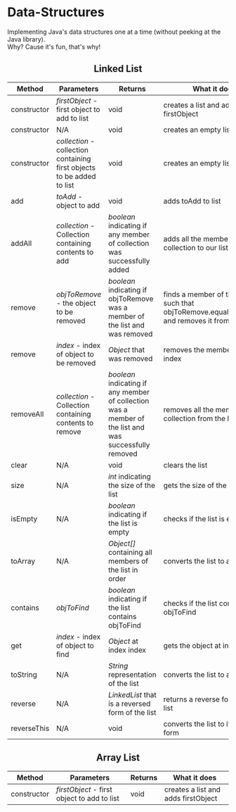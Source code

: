# Data-Structures
Implementing Java's data structures one at a time (without peeking at the Java library).<br>
Why? Cause it's fun, that's why!

<h2 align="center">Linked List</h2>

| **Method**  | **Parameters**                                                         | **Returns**                                                                                            | **What it does**                                                                             |
|-------------|------------------------------------------------------------------------|--------------------------------------------------------------------------------------------------------|----------------------------------------------------------------------------------------------|
| constructor | _firstObject_ - first object to add to list                            | void                                                                                                   | creates a list and adds firstObject                                                          |
| constructor | N/A                                                                    | void                                                                                                   | creates an empty list                                                                        |
| constructor | _collection_ - collection containing first objects to be added to list | void                                                                                                   | creates an empty list                                                                        |
| add         | _toAdd_ - object to add                                                | void                                                                                                   | adds toAdd to list                                                                           |
| addAll      | _collection_ - Collection containing contents to add                   | _boolean_ indicating if any member of collection was successfully added                                | adds all the members of collection to our list                                               |
| remove      | _objToRemove_ - the object to be removed                               | _boolean_ indicating if objToRemove was a member of the list and was removed                           | finds a member of the list such that objToRemove.equals(member) and removes it from the list |
| remove      | _index_ - index of object to be removed                                | _Object_ that was removed                                                                              | removes the member at index index                                                            |
| removeAll   | _collection_ - Collection containing contents to remove                | _boolean_ indicating if any member of collection was a member of the list and was successfully removed | removes all the members of collection from the list                                          |
| clear       | N/A                                                                    | void                                                                                                   | clears the list                                                                              |
| size        | N/A                                                                    | _int_ indicating the size of the list                                                                  | gets the size of the list                                                                    |
| isEmpty     | N/A                                                                    | _boolean_ indicating if the list is empty                                                              | checks if the list is empty                                                                  |
| toArray     | N/A                                                                    | _Object[]_ containing all members of the list in order                                                 | converts the list to an array                                                                |
| contains    | _objToFind_                                                            | _boolean_ indicating if the list contains objToFind                                                    | checks if the list contains objToFind                                                        |
| get         | _index_ - index of object to find                                      | _Object_ at index index                                                                                | gets the object at index                                                                     |
| toString    | N/A                                                                    | _String_ representation of the list                                                                    | converts the list to a string                                                                |
| reverse     | N/A                                                                    | _LinkedList_ that is a reversed form of the list                                                       | returns a reverse form of the list                                                           |
| reverseThis | N/A                                                                    | void                                                                                                   | converts the list to its reversed form                                                       |

<h2 align="center">Array List</h2>

| **Method**  | **Parameters**                                                         | **Returns**                                                                                            | **What it does**                                                                             |
|-------------|------------------------------------------------------------------------|--------------------------------------------------------------------------------------------------------|----------------------------------------------------------------------------------------------|
| constructor | _firstObject_ - first object to add to list                            | void                                                                                                   | creates a list and adds firstObject                                                          |
